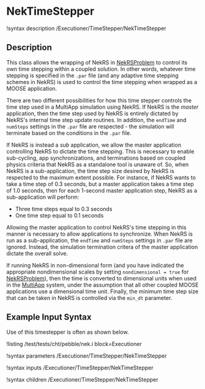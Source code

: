 # NekTimeStepper

!syntax description /Executioner/TimeStepper/NekTimeStepper

## Description

This class allows the wrapping of NekRS in [NekRSProblem](/problems/NekRSProblem.md)
to control its own time stepping within a coupled solution. In other words, whatever time
stepping is specified in the `.par` file
(and any adaptive time stepping schemes in NekRS) is used to control the time stepping
when wrapped as a MOOSE application.

There are two different possibilities for how this time stepper controls
the time step used in a MultiApp simulation using NekRS. If NekRS is the *master* application,
then the time step used by NekRS is entirely dictated by NekRS's internal time
step update routines. In addition, the `endTime` and `numSteps` settings in the `.par` file
are respected - the simulation will terminate based on the conditions in the `.par` file.

If NekRS is instead a *sub* application, we allow the master application controlling
NekRS to dictate the time stepping. This is necessary to enable sub-cycling, app synchronizations,
and terminations based on coupled physics criteria that NekRS as a standalone tool
is unaware of. So, when NekRS is a sub-application, the time step size desired by NekRS
is respected to the maximum extent possible. For instance, if NekRS wants to take a time step of 0.3 seconds,
but a master application takes a time step of 1.0 seconds, then for each 1-second master
application step, NekRS as a sub-application will perform:

- Three time steps equal to 0.3 seconds
- One time step equal to 0.1 seconds

Allowing the master application to control NekRS's time stepping in this manner
is necessary to allow applications to synchronize. When NekRS is run
as a sub-application, the `endTime` and `numSteps` settings in `.par` file are
ignored. Instead, the simulation termination critera of the master application
dictate the overall solve.

If running NekRS in non-dimensional form (and you have indicated the
appropriate nondimensional scales by setting `nondimensional = true`
for [NekRSProblem](/problems/NekRSProblem.md)), then the time is converted to dimensional
units when used in the [MultiApp](https://mooseframework.inl.gov/syntax/MultiApps/index.html) system,
under the assumption that all other coupled MOOSE applications use a dimensional
time unit. Finally, the minimum time step size that can be taken in NekRS is controlled via
the `min_dt` parameter.

## Example Input Syntax

Use of this timestepper is often as shown below.

!listing /test/tests/cht/pebble/nek.i
  block=Executioner

!syntax parameters /Executioner/TimeStepper/NekTimeStepper

!syntax inputs /Executioner/TimeStepper/NekTimeStepper

!syntax children /Executioner/TimeStepper/NekTimeStepper
